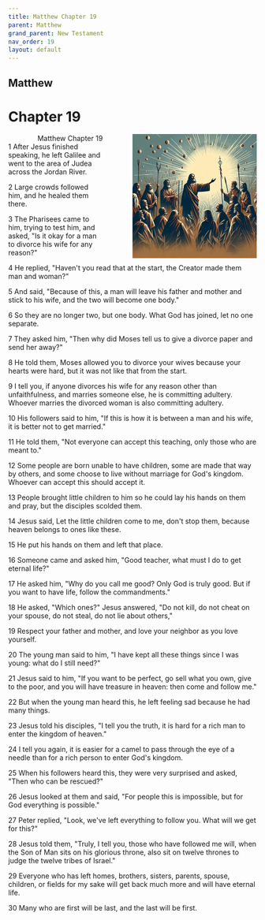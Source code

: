 ```yaml
---
title: Matthew Chapter 19
parent: Matthew
grand_parent: New Testament
nav_order: 19
layout: default
---
```


## Matthew

# Chapter 19

<div style="clear: both; text-align: right;">
    <img src="/assets/Image/Matthew/500/19.jpg" alt="Matthew Chapter 19" class="chapter-image" style="max-width: 50%; height: auto; float: right; margin: 0 0 10px 10px; padding-left: 10%;">
    <figcaption style="font-size: 14px;">Matthew Chapter 19</figcaption>
</div>
1 After Jesus finished speaking, he left Galilee and went to the area of Judea across the Jordan River.

2 Large crowds followed him, and he healed them there.

3 The Pharisees came to him, trying to test him, and asked, "Is it okay for a man to divorce his wife for any reason?"

4 He replied, "Haven't you read that at the start, the Creator made them man and woman?"

5 And said, "Because of this, a man will leave his father and mother and stick to his wife, and the two will become one body."

6 So they are no longer two, but one body. What God has joined, let no one separate.

7 They asked him, "Then why did Moses tell us to give a divorce paper and send her away?"

8 He told them, Moses allowed you to divorce your wives because your hearts were hard, but it was not like that from the start.

9 I tell you, if anyone divorces his wife for any reason other than unfaithfulness, and marries someone else, he is committing adultery. Whoever marries the divorced woman is also committing adultery.

10 His followers said to him, "If this is how it is between a man and his wife, it is better not to get married."

11 He told them, "Not everyone can accept this teaching, only those who are meant to."

12 Some people are born unable to have children, some are made that way by others, and some choose to live without marriage for God's kingdom. Whoever can accept this should accept it.

13 People brought little children to him so he could lay his hands on them and pray, but the disciples scolded them.

14 Jesus said, Let the little children come to me, don't stop them, because heaven belongs to ones like these.

15 He put his hands on them and left that place.

16 Someone came and asked him, "Good teacher, what must I do to get eternal life?"

17 He asked him, "Why do you call me good? Only God is truly good. But if you want to have life, follow the commandments."

18 He asked, "Which ones?" Jesus answered, "Do not kill, do not cheat on your spouse, do not steal, do not lie about others,"

19 Respect your father and mother, and love your neighbor as you love yourself.

20 The young man said to him, "I have kept all these things since I was young: what do I still need?"

21 Jesus said to him, "If you want to be perfect, go sell what you own, give to the poor, and you will have treasure in heaven: then come and follow me."

22 But when the young man heard this, he left feeling sad because he had many things.

23 Jesus told his disciples, "I tell you the truth, it is hard for a rich man to enter the kingdom of heaven."

24 I tell you again, it is easier for a camel to pass through the eye of a needle than for a rich person to enter God's kingdom.

25 When his followers heard this, they were very surprised and asked, "Then who can be rescued?"

26 Jesus looked at them and said, "For people this is impossible, but for God everything is possible."

27 Peter replied, "Look, we've left everything to follow you. What will we get for this?"

28 Jesus told them, "Truly, I tell you, those who have followed me will, when the Son of Man sits on his glorious throne, also sit on twelve thrones to judge the twelve tribes of Israel."

29 Everyone who has left homes, brothers, sisters, parents, spouse, children, or fields for my sake will get back much more and will have eternal life.

30 Many who are first will be last, and the last will be first.



